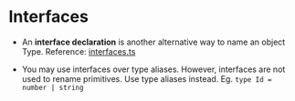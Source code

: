 <h1>Interfaces</h1>

- An **interface declaration** is another alternative way to name an object Type. Reference: [interfaces.ts](interfaces.ts)

- You may use interfaces over type aliases. However, interfaces are not used to rename primitives. Use type aliases instead. Eg. `type Id = number | string`
